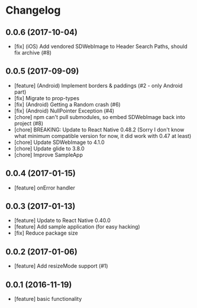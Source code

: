 # Changelog

## 0.0.6 (2017-10-04)

* [fix] (iOS) Add vendored SDWebImage to Header Search Paths, should fix archive (#8)

## 0.0.5 (2017-09-09)

* [feature] (Android) Implement borders & paddings (#2 - only Android part)
* [fix] Migrate to prop-types
* [fix] (Android) Getting a Random crash (#6)
* [fix] (Android) NullPointer Exception (#4)
* [chore] npm can't pull submodules, so embed SDWebImage back into project (#8)
* [chore] BREAKING: Update to React Native 0.48.2 (Sorry I don't know what minimum compatible version for now, it did work with 0.47 at least)
* [chore] Update SDWebImage to 4.1.0
* [chore] Update glide to 3.8.0
* [chore] Improve SampleApp

## 0.0.4 (2017-01-15)

* [feature] onError handler

## 0.0.3 (2017-01-13)

* [feature] Update to React Native 0.40.0
* [feature] Add sample application (for easy hacking)
* [fix] Reduce package size

## 0.0.2 (2017-01-06)

* [feature] Add resizeMode support (#1)

## 0.0.1 (2016-11-19)

* [feature] basic functionality

